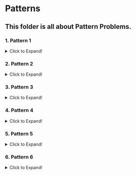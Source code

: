  # Patterns
 
## This folder is all about Pattern Problems.

### 1. Pattern 1

<details>
 <summary>Click to Expand!</summary>
 
#### Format
 
``` text
1. You are given a number n.
2. You've to create a pattern of * and separated by tab as shown in output format.
```
 
#### Input Format
 
 ```text
A number n
 ```
 
#### Constraints

 ```text
 1 <= n <= 44
 ```
 
#### Sample Input

 ```text
 5
``` 
 
#### Output Format

```text
*	
*	*	
*	*	*	
*	*	*	*	
*	*	*	*	*
``` 
 
 ### [Pattern 1 Solution](https://github.com/swayamterode/Codes/blob/main/C%2B%2B/1.%20Basics%20of%20Programming/2.%20Patterns/01.%20Pattern%201.cpp)

 ---
 </details>
 
 ### 2. Pattern 2

<details>
 <summary>Click to Expand!</summary>
 
#### Format
 
``` text
1. You are given a number n.
2. You've to create a pattern of * and separated by tab as shown in output format.
```
 
#### Input Format
 
 ```text
A number n
 ```
 
#### Constraints

 ```text
 1 <= n <= 44
 ```
 
#### Sample Input

 ```text
 5
```
 
#### Output Format

```text
*	*	*	*	*	
*	*	*	*	
*	*	*	
*	*	
*
``` 
 
 ### [Pattern 2 Solution](https://github.com/swayamterode/Codes/blob/main/C%2B%2B/1.%20Basics%20of%20Programming/2.%20Patterns/02.Pattern%202.cpp)

 ---
 
 </details>
 
  ### 3. Pattern 3

<details>
 <summary>Click to Expand!</summary>
 
#### Format
 
``` text
1. You are given a number n.
2. You've to create a pattern of * and separated by tab as shown in output format.
```
 
#### Input Format
 
 ```text
A number n
 ```
 
#### Constraints

 ```text
 1 <= n <= 44
 ```
 
#### Sample Input

 ```text
 5
```
 
#### Output Format

```text	
 
				*	
			*	*	
		*	*	*	
	*	*	*	*	
*	*	*	*	*		
```
 ### [Pattern 3 Solution](https://github.com/swayamterode/Codes/blob/main/C%2B%2B/Level%201/1.%20Basics%20of%20Programming/2.%20Patterns/05.%20Pattern%205.cpp)

 ---
 
 </details>

 ### 4. Pattern 4

<details>
 <summary>Click to Expand!</summary>
 
#### Format
 
``` text
1. You are given a number n.
2. You've to create a pattern of * and separated by tab as shown in output format.
```
 
#### Input Format
 
 ```text
A number n
 ```
 
#### Constraints

 ```text
1 <= n <= 100
```
 
#### Sample Input

 ```text
 5
```
 
#### Output Format

```text
*	*	*	*	*	
	*	*	*	*	
		*	*	*	
			*	*	
				*
``` 
 
 ### [Pattern 4 Solution](https://github.com/swayamterode/Codes/blob/main/C%2B%2B/1.%20Basics%20of%20Programming/2.%20Patterns/04.Pattern%204.cpp)
 ---
 
 </details>
 
 ### 5. Pattern 5

<details>
<summary>Click to Expand!</summary>
 
#### Format
 
``` text
1. You are given a number n.
2. You've to create a pattern of * and separated by tab as shown in output format.
```
 
#### Input Format
 
 ```text
A number n
 ```
 
#### Constraints

 ```text
 1 <= n <= 44
 ```
 
#### Sample Input

 ```text
 5
``` 
 
#### Output Format

```text
	
		*
	*	*	*	
*	*	*	*	*	
	*	*	*
		*	

```	 
 
 ### [Pattern 5 Solution](https://github.com/swayamterode/Codes/blob/main/C%2B%2B/Level%201/1.%20Basics%20of%20Programming/2.%20Patterns/05.%20Pattern%205.cpp)

 ---
 </details>
 
  ### 6. Pattern 6

<details>
<summary>Click to Expand!</summary>
 
#### Format
 
``` text
1. You are given a number n.
2. You've to create a pattern of * and separated by tab as shown in output format.
```
 
#### Input Format
 
 ```text
A number n
 ```
 
#### Constraints

 ```text
	
1 <= n <= 100
 Also, n is odd. 
	
```
 
#### Sample Input

 ```text
	
 5
	
``` 
 
#### Output Format

```text
	
*	*	*		*	*	*	
*	*				*	*	
*						*	
*	*				*	*	
*	*	*		*	*	*	

```	 
 
 ### [Pattern 6 Solution](https://github.com/swayamterode/Codes/blob/main/C%2B%2B/Level%201/1.%20Basics%20of%20Programming/2.%20Patterns/06.%20Pattern%206.cpp)

 ---
 </details>
 
